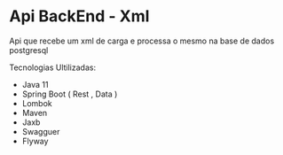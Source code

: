 # Api BackEnd - Xml
Api que recebe um xml de carga e processa o mesmo na base de dados postgresql

Tecnologias Ultilizadas:

* Java 11
* Spring Boot ( Rest , Data )
* Lombok
* Maven
* Jaxb
* Swagguer
* Flyway
